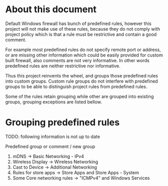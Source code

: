 
# About this document

Default Windows firewall has bunch of predefined rules, however this project will
not make use of these rules,
because they do not comply with project policy which is that a rule must be
restrictive and contain a good comment.

For example most predefined rules do not specify remote port or address,
or are missing other information which
could be easily provided for custom built firewall, also comments are not very informative.
In other words predefined rules are neither restrictive nor informative.

Thus this project reinvents the wheel, and groups those predefined rules into
custom groups.
Custom rule groups do not interfere with predefined groups to be able to distinguish
project rules from predefined rules.

Some of the rules retain grouping while other are grouped into existing groups,
grouping exceptions are listed bellow.

# Grouping predefined rules

TODO: following information is not up to date

Predefined group or comment / new group

1. mDNS -> Basic Networking - IPv4
2. Wireless Display -> Wireless Networking
3. Cast to Device -> Additional Networking
4. Rules for store apps -> Store Apps and Store Apps - System
5. Some Core networking rules -> "ICMPv4" and Windows Services
